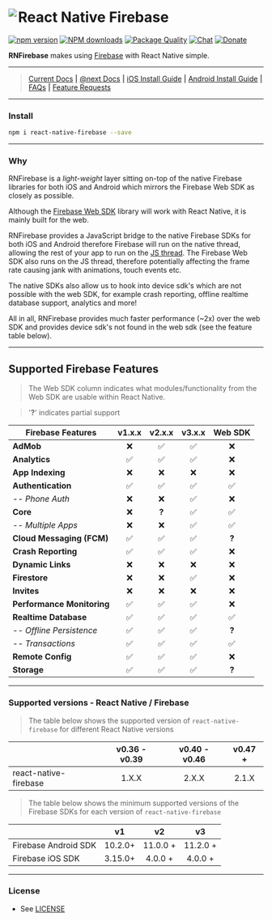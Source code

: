 # React Native Firebase<a href="https://invertase.io/react-native-firebase"><img align="left" src="http://i.imgur.com/01XQL0x.png"></a>

[![npm version](https://img.shields.io/npm/v/react-native-firebase.svg?style=flat-square)](https://www.npmjs.com/package/react-native-firebase)
[![NPM downloads](https://img.shields.io/npm/dm/react-native-firebase.svg?style=flat-square)](https://www.npmjs.com/package/react-native-firebase)
[![Package Quality](http://npm.packagequality.com/shield/react-native-firebase.svg?style=flat-square)](http://packagequality.com/#?package=react-native-firebase)
[![Chat](https://img.shields.io/badge/chat-on%20discord-7289da.svg?style=flat-square)](https://discord.gg/t6bdqMs)
[![Donate](https://img.shields.io/badge/Donate-Patreon-green.svg?style=flat-square)](https://www.patreon.com/invertase)


**RNFirebase** makes using [Firebase](http://firebase.com) with React Native simple.

<!---
[![License](https://img.shields.io/npm/l/react-native-firebase.svg?style=flat-square)](/LICENSE)
-->

<hr>

> [Current Docs](http://invertase.link/docs) <b>|</b> [@next Docs](http://invertase.link/v3) <b>|</b> [iOS Install Guide](http://invertase.link/ios) <b>|</b> [Android Install Guide](http://invertase.link/android) <b>|</b> [FAQs](http://invertase.io/react-native-firebase/#/faqs) <b>|</b> [Feature Requests](http://invertase.link/requests)

<hr>

### Install
```bash
npm i react-native-firebase --save
```

<hr>

### Why

RNFirebase is a _light-weight_ layer sitting on-top of the native Firebase libraries for both iOS and Android which mirrors the Firebase Web SDK as closely as possible.

Although the [Firebase Web SDK](https://www.npmjs.com/package/firebase) library will work with React Native, it is mainly built for the web.

RNFirebase provides a JavaScript bridge to the native Firebase SDKs for both iOS and Android therefore Firebase will run on the native thread, allowing the rest of your app to run on the [JS thread](https://facebook.github.io/react-native/docs/performance.html#javascript-frame-rate). The Firebase Web SDK also runs on the JS thread, therefore potentially affecting the frame rate causing jank with animations, touch events etc.

The native SDKs also allow us to hook into device sdk's which are not possible with the web SDK, for example crash reporting, offline realtime database support, analytics and more!

All in all, RNFirebase provides much faster performance (~2x) over the web SDK and provides device sdk's not found in the web sdk (see the feature table below).

---
## Supported Firebase Features
> The Web SDK column indicates what modules/functionality from the Web SDK are usable within React Native.


> '**?**' indicates partial support

| Firebase Features      | v1.x.x  | v2.x.x  | v3.x.x | Web SDK |
| ---------------------- | :---: | :---: | :---: | :---: |
| **AdMob**                  | ❌ | ✅ | ✅ | ❌ |
| **Analytics**              | ✅ | ✅ | ✅ | ❌ |
| **App Indexing**           | ❌ | ❌ | ❌ | ❌ |
| **Authentication**         | ✅ | ✅ | ✅ | ✅ |
| _-- Phone Auth_            | ❌ | ❌ | ✅ | ❌ |
| **Core**                   | ❌ |**?**| ✅ | ✅ |
|  _-- Multiple Apps_        | ❌ | ❌ | ✅ | ✅ |
| **Cloud Messaging (FCM)**  | ✅ | ✅ | ✅ |**?**|
| **Crash Reporting**        | ✅ | ✅ | ✅ | ❌ |
| **Dynamic Links**          | ❌ | ❌ | ❌ | ❌ |
| **Firestore**              | ❌ | ❌ | ✅ | ❌ |
| **Invites**                | ❌ | ❌ | ❌ | ❌ |
| **Performance Monitoring** | ✅ | ✅ | ✅ | ❌ |
| **Realtime Database**      | ✅ | ✅ | ✅ | ✅ |
| _-- Offline Persistence_   | ✅ | ✅ | ✅ |**?**|
| _-- Transactions_          | ✅ | ✅ | ✅ | ✅ |
| **Remote Config**          | ✅ | ✅ | ✅ | ❌ |
| **Storage**                | ✅ | ✅ | ✅ |**?**|

---
### Supported versions - React Native / Firebase

> The table below shows the supported version of `react-native-firebase` for different React Native versions

|                                 | v0.36 - v0.39  | v0.40 - v0.46  | v0.47 +
| ------------------------------- | :---: | :---: | :---: |
| react-native-firebase           | 1.X.X | 2.X.X | 2.1.X |

> The table below shows the minimum supported versions of the Firebase SDKs for each version of `react-native-firebase`

|                        | v1  | v2  | v3  |
| ---------------------- | :---: | :---: | :---: |
| Firebase Android SDK   | 10.2.0+ | 11.0.0 + | 11.2.0 + |
| Firebase iOS SDK       | 3.15.0+ | 4.0.0 +  | 4.0.0 +  |

---

### License

- See [LICENSE](/LICENSE)
